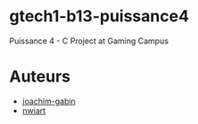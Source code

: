 # gtech1-b13-puissance4
Puissance 4 - C Project at Gaming Campus

# Auteurs
- [joachim-gabin](https://github.com/joachim-gabin)
- [nwiart](https://github.com/nwiart)

